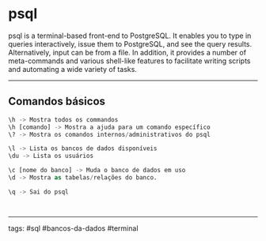 # psql

psql is a terminal-based front-end to PostgreSQL. It enables you to type in queries interactively, issue them to PostgreSQL, and see the query results. Alternatively, input can be from a file. In addition, it provides a number of meta-commands and various shell-like features to facilitate writing scripts and automating a wide variety of tasks.

---

## Comandos básicos
```sql
\h -> Mostra todos os commandos
\h [comando] -> Mostra a ajuda para um comando específico
\? -> Mostra os comandos internos/administrativos do psql

\l -> Lista os bancos de dados disponíveis
\du -> Lista os usuários

\c [nome do banco] -> Muda o banco de dados em uso
\d -> Mostra as tabelas/relações do banco.

\q -> Sai do psql

```


```


```

----
tags: #sql #bancos-da-dados #terminal